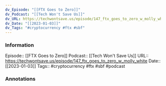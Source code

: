 ```yaml
---
dv_Episode: "[[FTX Goes to Zero]]"
dv_Podcast: "[[Tech Won't Save Us]]"
dv_URL: https://techwontsave.us/episode/147_ftx_goes_to_zero_w_molly_white
dv_Date: "[[2023-01-03]]"
dv_Tags: "#cryptocurrency #ftx #sbf"
---
```

### Information

Episode:: [[FTX Goes to Zero]]
Podcast:: [[Tech Won't Save Us]]
URL:: https://techwontsave.us/episode/147_ftx_goes_to_zero_w_molly_white
Date:: [[2023-01-03]]
Tags:: #cryptocurrency #ftx #sbf 
#podcast


### Annotations

